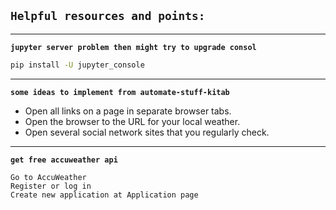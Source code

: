 
## `Helpful resources and points:`
---
**`jupyter server problem then might try to upgrade consol`**
```sh
pip install -U jupyter_console
```
---
**`some ideas to implement from automate-stuff-kitab`**
- Open all links on a page in separate browser tabs.
- Open the browser to the URL for your local weather.
- Open several social network sites that you regularly check.
---
**`get free accuweather api`**

    Go to AccuWeather
    Register or log in
    Create new application at Application page
